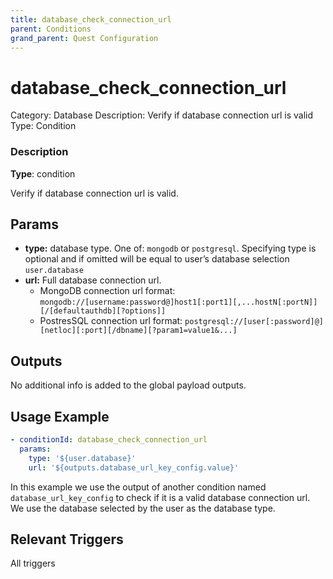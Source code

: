 ```yaml
---
title: database_check_connection_url
parent: Conditions
grand_parent: Quest Configuration
---
```


# database_check_connection_url

Category: Database
Description: Verify if database connection url is valid
Type: Condition

### Description

**Type**: condition

Verify if database connection url is valid.

## Params

- **type:** database type. One of: `mongodb` or `postgresql`. Specifying type is optional and if omitted will be equal to user’s database selection `user.database`
- **url:** Full database connection url.
    - MongoDB connection url format: `mongodb://[username:password@]host1[:port1][,...hostN[:portN]][/[defaultauthdb][?options]]`
    - PostresSQL connection url format: `postgresql://[user[:password]@][netloc][:port][/dbname][?param1=value1&...]`

## Outputs

No additional info is added to the global payload outputs.

## Usage Example

```yaml
- conditionId: database_check_connection_url
  params:
    type: '${user.database}'
    url: '${outputs.database_url_key_config.value}'
```

In this example we use the output of another condition named `database_url_key_config` to check if it is a valid database connection url. We use the database selected by the user as the database type.

## Relevant Triggers

All triggers